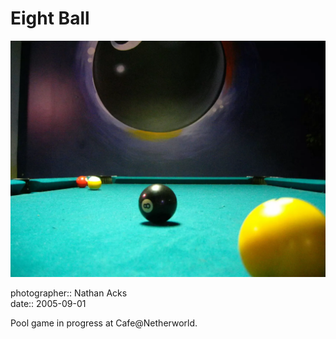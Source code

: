 # Eight Ball

![A pool table](assets/2005-09-01-eight-ball.webp)

photographer:: Nathan Acks  
date:: 2005-09-01

Pool game in progress at Cafe@Netherworld.
